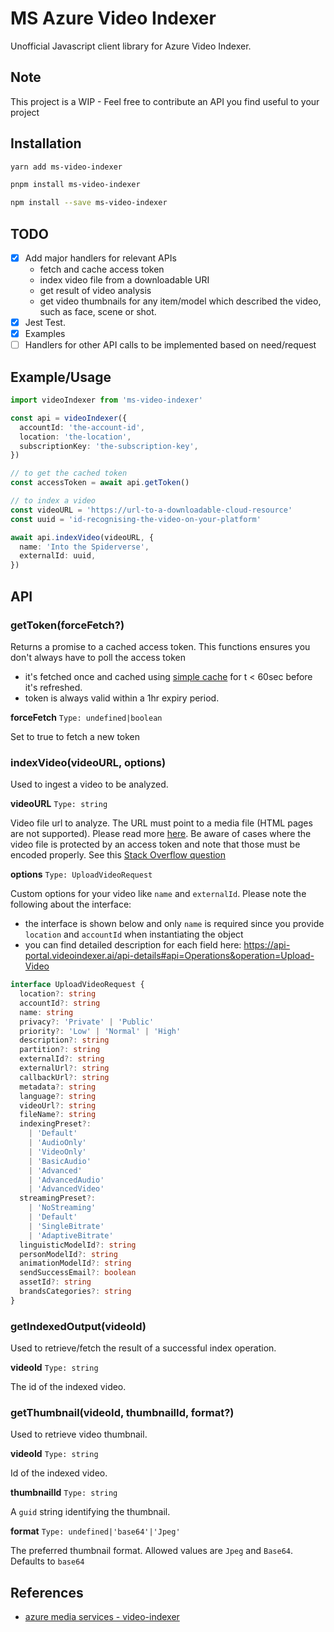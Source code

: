# MS Azure Video Indexer

Unofficial Javascript client library for Azure Video Indexer.

## Note

This project is a WIP - Feel free to contribute an API you find useful to your project

## Installation

```bash
yarn add ms-video-indexer

pnpm install ms-video-indexer

npm install --save ms-video-indexer
```

## TODO

- [x] Add major handlers for relevant APIs
  - fetch and cache access token
  - index video file from a downloadable URI
  - get result of video analysis
  - get video thumbnails for any item/model which described the video, such as face, scene or shot.
- [x] Jest Test.
- [x] Examples
- [ ] Handlers for other API calls to be implemented based on need/request

## Example/Usage

```ts
import videoIndexer from 'ms-video-indexer'

const api = videoIndexer({
  accountId: 'the-account-id',
  location: 'the-location',
  subscriptionKey: 'the-subscription-key',
})

// to get the cached token
const accessToken = await api.getToken()

// to index a video
const videoURL = 'https://url-to-a-downloadable-cloud-resource'
const uuid = 'id-recognising-the-video-on-your-platform'

await api.indexVideo(videoURL, {
  name: 'Into the Spiderverse',
  externalId: uuid,
})
```

## API

### getToken(forceFetch?)

Returns a promise to a cached access token. This functions ensures you don't always have to poll the access token

- it's fetched once and cached using [simple cache](https://github.com/nwaughachukwuma/sma-cache) for t < 60sec before it's refreshed.
- token is always valid within a 1hr expiry period.

**forceFetch**
`Type: undefined|boolean`

Set to true to fetch a new token

### indexVideo(videoURL, options)

Used to ingest a video to be analyzed.

**videoURL**
`Type: string`

Video file url to analyze. The URL must point to a media file (HTML pages are not supported). Please read more [here](https://docs.microsoft.com/en-us/azure/media-services/video-indexer/upload-index-videos#videourl). Be aware of cases where the video file is protected by an access token and note that those must be encoded properly. See this [Stack Overflow question](https://stackoverflow.com/questions/66098966/issue-with-using-a-video-file-on-google-cloud-storage-as-input-to-microsoft-vide/66116340#66116340)

**options**
`Type: UploadVideoRequest`

Custom options for your video like `name` and `externalId`. Please note the following about the interface:

- the interface is shown below and only `name` is required since you provide `location` and `accountId` when instantiating the object
- you can find detailed description for each field here: https://api-portal.videoindexer.ai/api-details#api=Operations&operation=Upload-Video

```ts
interface UploadVideoRequest {
  location?: string
  accountId?: string
  name: string
  privacy?: 'Private' | 'Public'
  priority?: 'Low' | 'Normal' | 'High'
  description?: string
  partition?: string
  externalId?: string
  externalUrl?: string
  callbackUrl?: string
  metadata?: string
  language?: string
  videoUrl?: string
  fileName?: string
  indexingPreset?:
    | 'Default'
    | 'AudioOnly'
    | 'VideoOnly'
    | 'BasicAudio'
    | 'Advanced'
    | 'AdvancedAudio'
    | 'AdvancedVideo'
  streamingPreset?:
    | 'NoStreaming'
    | 'Default'
    | 'SingleBitrate'
    | 'AdaptiveBitrate'
  linguisticModelId?: string
  personModelId?: string
  animationModelId?: string
  sendSuccessEmail?: boolean
  assetId?: string
  brandsCategories?: string
}
```

### getIndexedOutput(videoId)

Used to retrieve/fetch the result of a successful index operation.

**videoId**
`Type: string`

The id of the indexed video.

### getThumbnail(videoId, thumbnailId, format?)

Used to retrieve video thumbnail.

**videoId**
`Type: string`

Id of the indexed video.

**thumbnailId**
`Type: string`

A `guid` string identifying the thumbnail.

**format**
`Type: undefined|'base64'|'Jpeg'`

The preferred thumbnail format. Allowed values are `Jpeg` and `Base64`. Defaults to `base64`

## References

- [azure media services - video-indexer](https://docs.microsoft.com/en-us/azure/media-services/video-indexer/)
